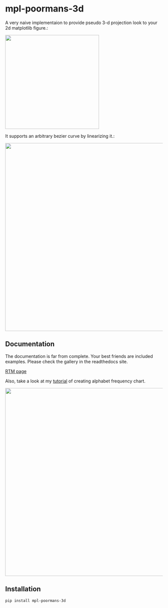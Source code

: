 # mpl-poormans-3d

A very naive implementaion to provide pseudo 3-d projection look to your 2d matplotlib figure.:

<img width="300px" src="https://mpl-poormans-3d.readthedocs.io/en/latest/_images/barchart_animated.gif">

It supports an arbitrary bezier curve by linearizing it.:

<img width="600px" src="https://mpl-poormans-3d.readthedocs.io/en/latest/_images/demo_3d.gif">

## Documentation


The documentation is far from complete. Your best friends are included examples. Please check the gallery in the readthedocs site.

[RTM page](https://mpl-poormans-3d.readthedocs.io/)

Also, take a look at my [tutorial](https://leejjoon.github.io/jjl-mpl-blog/posts/mpl-20240325-alphabet-frequency-chart/) of creating alphabet frequency chart.

<img width="600px" src="https://leejjoon.github.io/jjl-mpl-blog/posts/mpl-20240325-alphabet-frequency-chart/index_files/figure-html/cell-2-output-1.png">




## Installation

<!-- The code is pretty much in alpha stage. I recommend you to clong the repo and instally manually. -->

```sh
pip install mpl-poormans-3d
```

